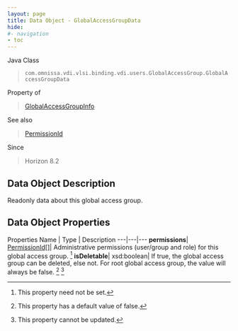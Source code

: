 ```yaml
---
layout: page
title: Data Object - GlobalAccessGroupData
hide:
#- navigation
- toc
---
```






Java Class
> `com.omnissa.vdi.vlsi.binding.vdi.users.GlobalAccessGroup.GlobalAccessGroupData`

Property of
> [GlobalAccessGroupInfo](vdi.users.GlobalAccessGroup.GlobalAccessGroupInfo.md#field_detail)

See also
> [PermissionId](vdi.entity.PermissionId.md)

Since
> Horizon 8.2


## Data Object Description

Readonly data about this global access group.

## Data Object Properties
Properties
Name |  Type |  Description
---|---|---
**permissions**| [PermissionId[]](vdi.entity.PermissionId.md)|  Administrative permissions (user/group and role) for this global access group. [^1]
**isDeletable**|  xsd:boolean|  If true, the global access group can be deleted, else not. For root global access group, the value will always be false. [^5] [^2]
 


 


[^1]: This property need not be set.
[^2]: This property cannot be updated.
[^5]: This property has a default value of false.